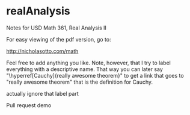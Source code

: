 realAnalysis
============

Notes for USD Math 361, Real Analysis II

For easy viewing of the pdf version, go to:

http://nicholasotto.com/math


Feel free to add anything you like.  Note, however, that I try to label everything with a descriptive name.  That way you can later say "\hyperref[Cauchy]{really awesome theorem}" to get a link that goes to "really awesome theorem" that is the definition for Cauchy.

actually ignore that label part

Pull request demo
